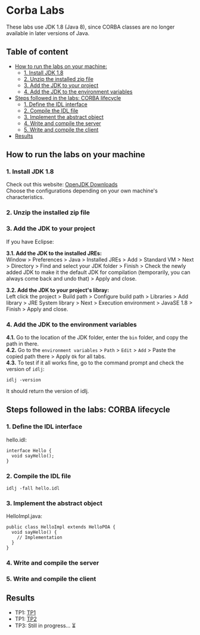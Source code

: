 # Corba Labs

These labs use JDK 1.8 (Java 8), since CORBA classes are no longer available in later versions of Java.

## Table of content

- [How to run the labs on your machine:](#how-to-run-the-labs-on-your-machine)
    - [1. Install JDK 1.8](#1-install-jdk-18)
    - [2. Unzip the installed zip file](#2-unzip-the-installed-zip-file)
    - [3. Add the JDK to your project](#3-add-the-jdk-to-your-project)
    - [4. Add the JDK to the environment variables](#4-add-the-jdk-to-the-environment-variables)
- [Steps followed in the labs: CORBA lifecycle](#steps-followed-in-the-labs-corba-lifecycle)
    - [1. Define the IDL interface](#1-define-the-idl-interface)
    - [2. Compile the IDL file](#2-compile-the-idl-file)
    - [3. Implement the abstract object](#3-implement-the-abstract-object)
    - [4. Write and compile the server](#4-write-and-compile-the-server)
    - [5. Write and compile the client](#5-write-and-compile-the-client)
 - [Results](#results)

## How to run the labs on your machine
### 1. Install JDK 1.8

Check out this website: [OpenJDK Downloads](https://www.openlogic.com/openjdk-downloads?field_java_parent_version_target_id=416&field_operating_system_target_id=436&field_architecture_target_id=391&field_java_package_target_id=396) <br />
Choose the configurations depending on your own machine's characteristics.

### 2. Unzip the installed zip file

### 3. Add the JDK to your project

If you have Eclipse: <br />

**3.1. Add the JDK to the installed JREs:** <br />
Window > Preferences > Java > Installed JREs > Add > Standard VM > Next > Directory > Find and select your JDK folder > Finish > Check the newly added JDK to make it the default JDK for compilation (temporarily, you can always come back and undo that) > Apply and close.

**3.2. Add the JDK to your project's libray:** <br />
Left click the project > Build path > Configure build path > Libraries > Add library > JRE System library > Next > Execution environment > JavaSE 1.8 > Finish > Apply and close.

### 4. Add the JDK to the environment variables

**4.1.** Go to the location of the JDK folder, enter the `bin` folder, and copy the path in there. <br />
**4.2.** Go to the `environment variables` > `Path` > `Edit` > `Add` > Paste the copied path there > Apply `Ok` for all tabs. <br />
**4.3.** To test if it all works fine, go to the command prompt and check the version of `idlj`:
```
idlj -version
```
It should return the version of idlj.

## Steps followed in the labs: CORBA lifecycle

### 1. Define the IDL interface
hello.idl:
```
interface Hello {
  void sayHello();
}
```

### 2. Compile the IDL file
```
idlj -fall hello.idl
```

### 3. Implement the abstract object
HelloImpl.java:
```
public class HelloImpl extends HelloPOA {
  void sayHello() {
    // Implementation
  }
}
```

### 4. Write and compile the server 

### 5. Write and compile the client

## Results
- TP1: [TP1](TP1-Corba/)
- TP1: [TP2](TP2-Corba/)
- TP3: Still in progress... :hourglass_flowing_sand:
